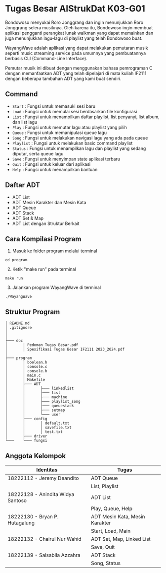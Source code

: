 # Tugas Besar AlStrukDat K03-G01

Bondowoso menyukai Roro Jonggrang dan ingin menunjukkan Roro Jonggrang selera musiknya. Oleh karena itu, Bondowoso ingin membuat aplikasi pengganti perangkat lunak walkman yang  dapat memainkan dan juga menunjukkan lagu-lagu di playlist yang telah Bondowoso buat.

WayangWave adalah aplikasi yang dapat melakukan pemutaran musik seperti music streaming service pada umumnya yang pembuatannya berbasis CLI (Command-Line Interface). 

Pemutar musik ini dibuat dengan menggunakan bahasa pemrograman C dengan memanfaatkan ADT yang telah dipelajari di mata kuliah IF2111 dengan beberapa tambahan ADT yang kami buat sendiri. 


## Command
* `Start` : Fungsi untuk memasuki sesi baru
* `Load` : Fungsi untuk memulai sesi berdasarkan file konfigurasi
* `List` : Fungsi untuk menampilkan daftar playlist, list penyanyi, list album, dan list lagu
* `Play` : Fungsi untuk memutar lagu atau playlist yang pilih 
* `Queue` : Fungsi untuk memanipulasi queue lagu
* `Song` : Fungsi untuk melakukan navigasi lagu yang ada pada queue
* `Playlist` : Fungsi untuk melakukan basic command playlist
* `Status` : Fungsi untuk menampilkan lagu dan playlist yang sedang diputar, serta queue lagu
* `Save` : Fungsi untuk menyimpan state aplikasi terbaru
* `Quit` : Fungsi untuk keluar dari aplikasi
* `Help` : Fungsi untuk menampilkan bantuan

## Daftar ADT
* ADT List
* ADT Mesin Karakter dan Mesin Kata
* ADT Queue
* ADT Stack
* ADT Set & Map
* ADT List dengan Struktur Berkait

## Cara Kompilasi Program
1. Masuk ke folder program melalui terminal
```
cd program
```
2. Ketik "make run" pada terminal
```
make run
```
3. Jalankan program WayangWave di terminal
```
./WayangWave
```

## Struktur Program
```
│ README.md
│ .gitignore
│
│
├─── doc
│       │ Pedoman Tugas Besar.pdf
│       │ Spesifikasi Tugas Besar IF2111 2023_2024.pdf
│
├─── program
│       │ boolean.h
│       │ console.c
│       │ console.h
│       │ main.c
│       │ Makefile
│       ├─── ADT
│       │       ├─── linkedlist
│       │       ├─── list
│       │       ├─── machine
│       │       ├─── playlist_song
│       │       ├─── queuestack
│       │       ├─── setmap
│       │       └─── user
│       ├─── config
│       │       │ default.txt
│       │       │ savefile.txt
│       │       │ test.txt
│       ├─── driver
└───    └─── fungsi
```

## Anggota Kelompok
| Identitas                          | Tugas |
| -----------------------------------|-----------------|
| 18222112 - Jeremy Deandito         | ADT Queue       |
|                                    | List, Playlist  |
| 18222128 - Anindita Widya Santoso  | ADT List        |
|                                    | Play, Queue, Help|
| 18222130 - Bryan P. Hutagalung     | ADT Mesin Kata, Mesin Karakter |
|                                    | Start, Load, Main |
| 18222132 - Chairul Nur Wahid       | ADT Set, Map, Linked List |
|                                    | Save, Quit  |
| 18222139 - Salsabila Azzahra       | ADT Stack |
|                                    | Song, Status |